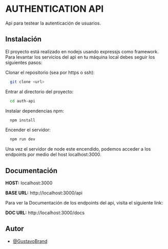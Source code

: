 
# AUTHENTICATION API

Api para testear la autenticación de usuarios.


## Instalación

El proyecto está realizado en nodejs usando expressjs como framework. Para levantar los servicios del api en tu máquina local debes seguir los siguientes pasos:

Clonar el repositorio (sea por https o ssh):
```bash
  git clone <url>
```
Entrar al directorio del proyecto:
```bash
  cd auth-api
```
Instalar dependencias npm:
```bash
  npm install
```
Encender el servidor:
```bash
  npm run dev
```

Una vez el servidor de node este encendido, podemos acceder a los endpoints por medio del host localhost:3000. 
## Documentación


**HOST:** localhost:3000

**BASE URL:** http://localhost:3000/api

Para ver la Documentación de los endpoints del api, visita el siguiente link:

**DOC URL:** http://localhost:3000/docs

## Autor

- [@GustavoBrand](#)

